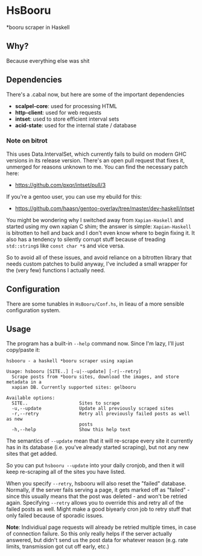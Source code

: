 # HsBooru
*booru scraper in Haskell

## Why?

Because everything else was shit

## Dependencies

There's a .cabal now, but here are some of the important dependencies

- **scalpel-core**: used for processing HTML
- **http-client**: used for web requests
- **intset**: used to store efficient interval sets
- **acid-state**: used for the internal state / database

### Note on bitrot

This uses Data.IntervalSet, which currently fails to build on modern GHC
versions in its release version. There's an open pull request that fixes it,
unmerged for reasons unknown to me. You can find the necessary patch here:

- https://github.com/pxqr/intset/pull/3

If you're a gentoo user, you can use my ebuild for this:

- https://github.com/haasn/gentoo-overlay/tree/master/dev-haskell/intset

You might be wondering why I switched away from `Xapian-Haskell` and started
using my own xapian C shim; the answer is simple: `Xapian-Haskell` is
bitrotten to hell and back and I don't even know where to begin fixing it. It
also has a tendency to silently corrupt stuff because of treading
`std::string`s like `const char *`s and vice versa.

So to avoid all of these issues, and avoid reliance on a bitrotten library
that needs custom patches to build anyway, I've included a small wrapper for
the (very few) functions I actually need.

## Configuration

There are some tunables in `HsBooru/Conf.hs`, in lieau of a more sensible
configuration system.

## Usage

The program has a built-in `--help` command now. Since I'm lazy, I'll just
copy/paste it:

```
hsbooru - a haskell *booru scraper using xapian

Usage: hsbooru [SITE..] [-u|--update] [-r|--retry]
  Scrape posts from *booru sites, download the images, and store metadata in a
  xapian DB. Currently supported sites: gelbooru

Available options:
  SITE..                   Sites to scrape
  -u,--update              Update all previously scraped sites
  -r,--retry               Retry all previously failed posts as well as new
                           posts
  -h,--help                Show this help text

```

The semantics of `--update` mean that it will re-scrape every site it
currently has in its database (i.e. you've already started scraping), but not
any new sites that get added.

So you can put `hsbooru --update` into your daily cronjob, and then it will
keep re-scraping all of the sites you have listed.

When you specify `--retry`, hsbooru will also reset the "failed" database.
Normally, if the server fails serving a page, it gets marked off as "failed" -
since this usually means that the post was deleted - and won't be retried
again. Specifying `--retry` allows you to override this and retry all of the
failed posts as well. Might make a good biyearly cron job to retry stuff that
only failed because of sporadic issues.

**Note**: Individiual page requests will already be retried multiple times, in
case of connection failure. So this only really helps if the server actually
answered, but didn't send us the post data for whatever reason (e.g. rate
limits, transmission got cut off early, etc.)
